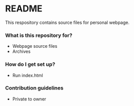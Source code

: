 # README #

This respository contains source files for personal webpage.

### What is this repository for? ###

* Webpage source files
* Archives

### How do I get set up? ###

* Run index.html

### Contribution guidelines ###

* Private to owner

